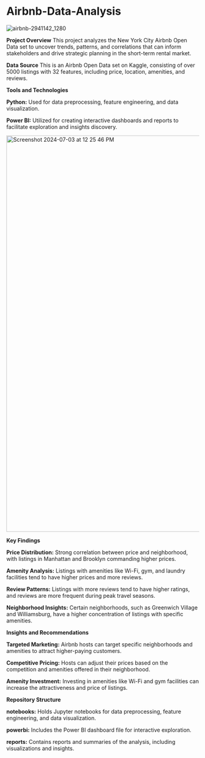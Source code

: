 # Airbnb-Data-Analysis
![airbnb-2941142_1280](https://github.com/BeheraSas/Airbnb-Data-Analysis/assets/148372851/17dfd6f6-4e61-4197-996e-67928d43f17a)

**Project Overview**
This project analyzes the New York City Airbnb Open Data set to uncover trends, patterns, and correlations that can inform stakeholders and drive strategic planning in the short-term rental market.

**Data Source**
This is an Airbnb Open Data set on Kaggle, consisting of over 5000 listings with 32 features, including price, location, amenities, and reviews.

**Tools and Technologies**

**Python:** Used for data preprocessing, feature engineering, and data visualization.

**Power BI:** Utilized for creating interactive dashboards and reports to facilitate exploration and insights discovery.

<img width="1033" alt="Screenshot 2024-07-03 at 12 25 46 PM" src="https://github.com/BeheraSas/Airbnb-Data-Analysis/assets/148372851/554c89a6-3121-491c-840c-e1dd1c01d075">

**Key Findings**

**Price Distribution:** Strong correlation between price and neighborhood, with listings in Manhattan and Brooklyn commanding higher prices.

**Amenity Analysis:** Listings with amenities like Wi-Fi, gym, and laundry facilities tend to have higher prices and more reviews.

**Review Patterns:** Listings with more reviews tend to have higher ratings, and reviews are more frequent during peak travel seasons.

**Neighborhood Insights:** Certain neighborhoods, such as Greenwich Village and Williamsburg, have a higher concentration of listings with specific amenities.

**Insights and Recommendations**

**Targeted Marketing:** Airbnb hosts can target specific neighborhoods and amenities to attract higher-paying customers.

**Competitive Pricing:** Hosts can adjust their prices based on the competition and amenities offered in their neighborhood.

**Amenity Investment:** Investing in amenities like Wi-Fi and gym facilities can increase the attractiveness and price of listings.

**Repository Structure**

**notebooks:** Holds Jupyter notebooks for data preprocessing, feature engineering, and data visualization.

**powerbi:** Includes the Power BI dashboard file for interactive exploration.

**reports:** Contains reports and summaries of the analysis, including visualizations and insights.
